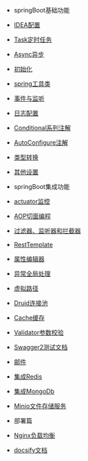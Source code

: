 
* springBoot基础功能
 
 * [IDEA配置](springBootDemo/basic/IDEA.md)
 * [Task定时任务](springBootDemo/basic/Task.md)
 * [Async异步](springBootDemo/basic/Async.md)
 * [初始化](springBootDemo/basic/Init.md)
 * [spring工具类](springBootDemo/basic/Util.md)
 * [事件与监听](springBootDemo/basic/Event.md)
 * [日志配置](springBootDemo/basic/Log.md)
 * [Conditional系列注解](springBootDemo/basic/Conditional.md)
 * [AutoConfigure注解](springBootDemo/basic/AutoConfigure.md)
 * [类型转换](springBootDemo/basic/Converter.md)
 * [其他设置](springBootDemo/basic/Other.md)
 
* springBoot集成功能
 
 * [actuator监控](springBootDemo/imploded/actuator.md)
 * [AOP切面编程](springBootDemo/imploded/AOP.md)
 * [过滤器、监听器和拦截器](springBootDemo/imploded/web.md)
 * [RestTemplate](springBootDemo/imploded/restTemplate.md)
 * [属性编辑器](springBootDemo/imploded/binder.md)
 * [异常全局处理](springBootDemo/imploded/Exception.md)
 * [虚拟路径](springBootDemo/imploded/Resource.md)
 * [Druid连接池](springBootDemo/imploded/Druid.md)
 * [Cache缓存](springBootDemo/imploded/Cache.md)
 * [Validator参数校验](springBootDemo/imploded/Validator.md)
 * [Swagger2测试文档](springBootDemo/imploded/Swagger2.md)
 * [邮件](springBootDemo/imploded/Mail.md)
 * [集成Redis](springBootDemo/imploded/Redis.md)
 * [集成MongoDb](springBootDemo/imploded/Mongodb.md)
 * [Minio文件存储服务](springBootDemo/imploded/Minio.md)

* 部署篇
 * [Nginx负载均衡](springBootDemo/deploy/Nginx.md)
 * [docsify文档](springBootDemo/deploy/docsify.md)